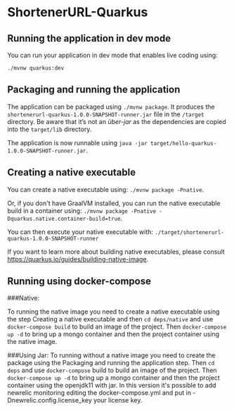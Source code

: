 # ShortenerURL-Quarkus

## Running the application in dev mode

You can run your application in dev mode that enables live coding using:
```
./mvnw quarkus:dev
```

## Packaging and running the application

The application can be packaged using `./mvnw package`.
It produces the `shortenerurl-quarkus-1.0.0-SNAPSHOT-runner.jar` file in the `/target` directory.
Be aware that it’s not an _über-jar_ as the dependencies are copied into the `target/lib` directory.

The application is now runnable using `java -jar target/hello-quarkus-1.0.0-SNAPSHOT-runner.jar`.

## Creating a native executable

You can create a native executable using: `./mvnw package -Pnative`.

Or, if you don't have GraalVM installed, you can run the native executable build in a container using: `./mvnw package -Pnative -Dquarkus.native.container-build=true`.

You can then execute your native executable with: `./target/shortenerurl-quarkus-1.0.0-SNAPSHOT-runner`

If you want to learn more about building native executables, please consult https://quarkus.io/guides/building-native-image.

## Running using docker-compose

###Native:

To running the native image you need to create a native executable using the step Creating a native executable and then
`cd deps/native` and use `docker-compose build` to build an image of the project. Then `docker-compose up -d`
to bring up a mongo container and then the project container using the native image.

###Using Jar:
To running without a native image you need to create the package using the Packaging and running the application step.
Then `cd deps` and use `docker-compose` build to build an image of the project. Then `docker-compose up -d`
to bring up a mongo container and then the project container using the openjdk11 with jar.
In this version it's possible to add newrelic monitoring editing the docker-compose.yml and 
put in -Dnewrelic.config.license_key your license key.
